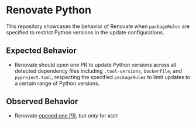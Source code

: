 # Renovate Python

This repository showcases the behavior of Renovate when `packageRules` are specified to restrict Python versions in the update configurations.

## Expected Behavior

- Renovate should open one PR to update Python versions across all detected dependency files including `.tool-versions`, `Dockerfile`, and `pyproject.toml`, respecting the specified `packageRules` to limit updates to a certain range of Python versions.

## Observed Behavior

- Renovate [opened one PR](https://github.com/Dresdn/renovate-python/pull/4), but *only* for `ASDF`.
